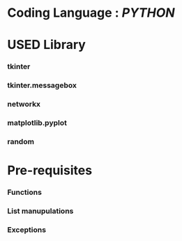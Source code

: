 # Coding Language : _PYTHON_
# USED Library
### tkinter 
### tkinter.messagebox 
### networkx 
### matplotlib.pyplot
### random 
# Pre-requisites
### Functions
### List manupulations
### Exceptions
